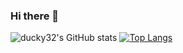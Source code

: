 ### Hi there 👋

<!--
**ducky32/ducky32** is a ✨ _special_ ✨ repository because its `README.md` (this file) appears on your GitHub profile.

Here are some ideas to get you started:

- 🌱 I’m currently learning C...
- ⚡ Fun fact: programming is easy...
--> 
![ducky32's GitHub stats](https://github-readme-stats.vercel.app/api?username=ducky32&show_icons=true&theme=radical)
[![Top Langs](https://github-readme-stats.vercel.app/api/top-langs/?username=ducky32&layout=compact)](https://github.com/ducky32/github-readme-stats&show_icons=true&theme=radical)
